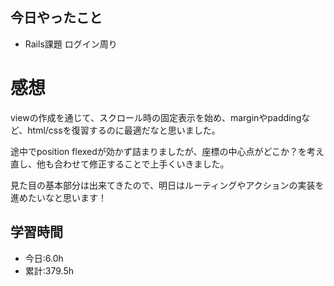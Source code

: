 ## 今日やったこと
- Rails課題 ログイン周り 
 
# 感想
viewの作成を通じて、スクロール時の固定表示を始め、marginやpaddingなど、html/cssを復習するのに最適だなと思いました。

途中でposition flexedが効かず詰まりましたが、座標の中心点がどこか？を考え直し、他も合わせて修正することで上手くいきました。

見た目の基本部分は出来てきたので、明日はルーティングやアクションの実装を進めたいなと思います！

## 学習時間
- 今日:6.0h
- 累計:379.5h
